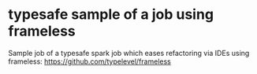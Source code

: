 # typesafe sample of a job using frameless
Sample job of a typesafe spark job which eases refactoring via IDEs using frameless: https://github.com/typelevel/frameless